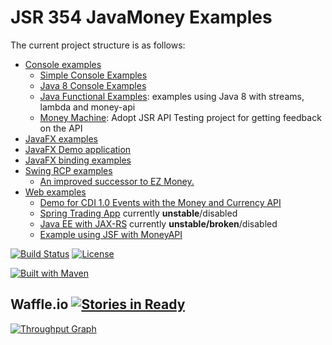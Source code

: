 JSR 354 JavaMoney Examples
==========================

The current project structure is as follows:

- [Console examples](console)
  - [Simple Console Examples](console/javamoney-console-simple)
  - [Java 8 Console Examples](console/javamoney-console-java8)
  - [Java Functional Examples](console/functional-example): examples using Java 8 with streams, lambda and money-api
  - [Money Machine](console/moneymachine): Adopt JSR API Testing project for getting feedback on the API
- [JavaFX examples](javafx)
 - [JavaFX Demo application](javafx/money-fxdemo)
 - [JavaFX binding examples](javafx/money-javafx-binding)
- [Swing RCP examples](swing)
  - [An improved successor to EZ Money.](swing/javamoney-ez) 
- [Web examples](web)
  - [Demo for CDI 1.0 Events with the Money and Currency API](web/javamoney-payment-cdi-event)
  - [Spring Trading App](web/javamoney-tradingapp)  currently **unstable**/disabled
  - [Java EE with JAX-RS](web/jax-rs-money) currently **unstable/broken**/disabled
  - [Example using JSF with MoneyAPI](web/jsf-money)

[![Build Status](https://api.travis-ci.org/JavaMoney/javamoney-examples.png?branch=master)](https://travis-ci.org/JavaMoney/javamoney-examples) [![License](http://img.shields.io/badge/license-Apache2-red.svg)](http://opensource.org/licenses/apache-2.0) 

[![Built with Maven](http://maven.apache.org/images/logos/maven-feather.png)](http://maven.org/)

Waffle.io [![Stories in Ready](https://badge.waffle.io/JavaMoney/javamoney-examples.png?label=ready&title=Ready)](https://waffle.io/JavaMoney/javamoney-examples)
-----------

[![Throughput Graph](https://graphs.waffle.io/JavaMoney/javamoney-examples/throughput.svg)](https://waffle.io/JavaMoney/javamoney-examples/metrics)

